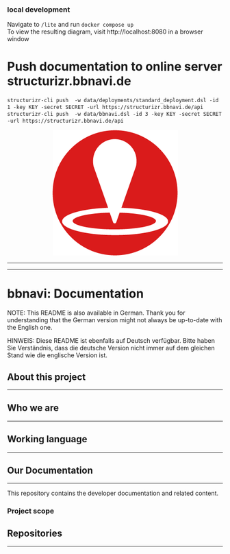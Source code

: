 ### local development
Navigate to `/lite` and run `docker compose up` <br />
To view the resulting diagram, visit http://localhost:8080 in a browser window

# Push documentation to online server structurizr.bbnavi.de

```
structurizr-cli push  -w data/deployments/standard_deployment.dsl -id 1 -key KEY -secret SECRET -url https://structurizr.bbnavi.de/api
structurizr-cli push  -w data/bbnavi.dsl -id 3 -key KEY -secret SECRET -url https://structurizr.bbnavi.de/api
```


<div style="text-align:center"><img src="./images/bb-navi-app-rund-rot_png.png" class="center"></img></div>

_______

_______

# bbnavi: Documentation
NOTE: This README is also available in German. Thank you for understanding that the German version might not always be up-to-date with the English one.

HINWEIS: Diese README ist ebenfalls auf Deutsch verfügbar. Bitte haben Sie Verständnis, dass die deutsche Version nicht immer auf dem gleichen Stand wie die englische Version ist.

## About this project
_____________________


## Who we are
_____________


## Working language
___________________


## Our Documentation
____________________

This repository contains the developer documentation and related content.
### Project scope 

## Repositories
_______________



